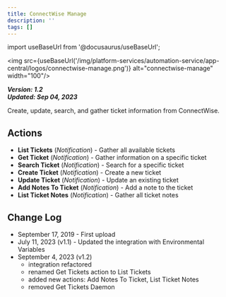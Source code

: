 ```yaml
---
title: ConnectWise Manage
description: ''
tags: []
---
```

import useBaseUrl from '@docusaurus/useBaseUrl';

<img src={useBaseUrl('/img/platform-services/automation-service/app-central/logos/connectwise-manage.png')} alt="connectwise-manage" width="100"/>

***Version: 1.2  
Updated: Sep 04, 2023***

Create, update, search, and gather ticket information from ConnectWise.

## Actions

* **List Tickets** (*Notification*) - Gather all available tickets
* **Get Ticket** (*Notification*) - Gather information on a specific ticket
* **Search Ticket** (*Notification*) - Search for a specific ticket
* **Create Ticket** (*Notification*) - Create a new ticket
* **Update Ticket** (*Notification*) - Update an existing ticket
* **Add Notes To Ticket** (*Notification*) - Add a note to the ticket
* **List Ticket Notes** (*Notification*) - Gather all ticket notes

## Change Log

* September 17, 2019 - First upload
* July 11, 2023 (v1.1) - Updated the integration with Environmental Variables
* September 4, 2023 (v1.2)
	+ integration refactored
	+ renamed Get Tickets action to List Tickets
	+ added new actions: Add Notes To Ticket, List Ticket Notes
	+ removed Get Tickets Daemon
